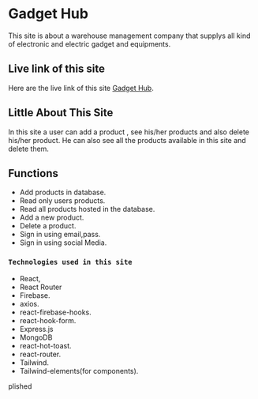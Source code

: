 # Gadget Hub

This site is about a warehouse management company that supplys all kind of electronic and electric gadget and equipments.

## Live link of this site

Here are the live link of this site [Gadget Hub](https://gadget-hub-2022.web.app/).

## Little About This Site

In this site a user can add a product , see his/her products and also delete his/her product. He can also see all the products available in this site and delete them.

## Functions 
 
 - Add products in database.
 - Read only users products.
 - Read all products hosted in the database.
 - Add a new product.
 - Delete a product.
 - Sign in using email,pass.
 - Sign in using social Media.


### `Technologies used in this site`
- React,
- React Router
- Firebase.
- axios.
- react-firebase-hooks.
- react-hook-form.
- Express.js
- MongoDB
- react-hot-toast.
- react-router.
- Tailwind.
- Tailwind-elements(for components).

plished